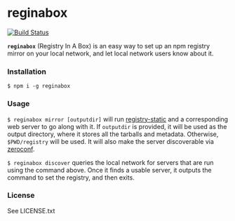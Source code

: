 # reginabox

[![Build Status](https://travis-ci.org/yahoo/reginabox.svg)](https://travis-ci.org/yahoo/reginabox)

**`reginabox`** (Registry In A Box) is an easy way to set up an npm registry mirror on your local network, and let local network users know about it.

### Installation

`$ npm i -g reginabox`

### Usage

`$ reginabox mirror [outputdir]` will run [registry-static](https://www.npmjs.com/package/registry-static) and a corresponding web server to go along with it. If `outputdir` is provided, it will be used as the output directory, where it stores all the tarballs and metadata. Otherwise, `$PWD/registry` will be used. It will also make the server discoverable via [zeroconf](http://en.wikipedia.org/wiki/Zero-configuration_networking).

`$ reginabox discover` queries the local network for servers that are run using the command above. Once it finds a usable server, it outputs the command to set the registry, and then exits.

### License

See LICENSE.txt
